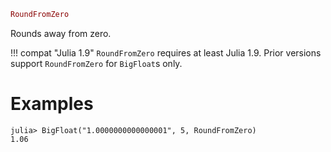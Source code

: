 ```julia
RoundFromZero
```

Rounds away from zero.

!!! compat "Julia 1.9"
    `RoundFromZero` requires at least Julia 1.9. Prior versions support `RoundFromZero` for `BigFloat`s only.


# Examples

```jldoctest
julia> BigFloat("1.0000000000000001", 5, RoundFromZero)
1.06
```
